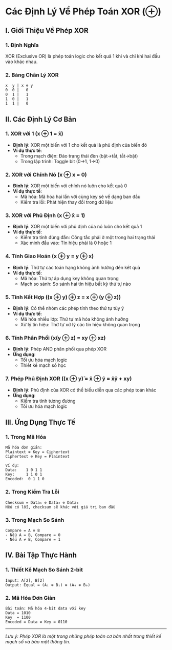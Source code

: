 # Các Định Lý Về Phép Toán XOR (⊕)

## I. Giới Thiệu Về Phép XOR

### 1. Định Nghĩa
XOR (Exclusive OR) là phép toán logic cho kết quả 1 khi và chỉ khi hai đầu vào khác nhau.

### 2. Bảng Chân Lý XOR
```
x  y | x ⊕ y
0  0 |   0
0  1 |   1
1  0 |   1
1  1 |   0
```

## II. Các Định Lý Cơ Bản

### 1. XOR với 1 (x ⊕ 1 = x̄)
- **Định lý**: XOR một biến với 1 cho kết quả là phủ định của biến đó
- **Ví dụ thực tế**: 
  + Trong mạch điện: Đảo trạng thái đèn (bật→tắt, tắt→bật)
  + Trong lập trình: Toggle bit (0→1, 1→0)

### 2. XOR với Chính Nó (x ⊕ x = 0)
- **Định lý**: XOR một biến với chính nó luôn cho kết quả 0
- **Ví dụ thực tế**:
  + Mã hóa: Mã hóa hai lần với cùng key sẽ về dạng ban đầu
  + Kiểm tra lỗi: Phát hiện thay đổi trong dữ liệu

### 3. XOR với Phủ Định (x ⊕ x̄ = 1)
- **Định lý**: XOR một biến với phủ định của nó luôn cho kết quả 1
- **Ví dụ thực tế**:
  + Kiểm tra tính đúng đắn: Công tắc phải ở một trong hai trạng thái
  + Xác minh đầu vào: Tín hiệu phải là 0 hoặc 1

### 4. Tính Giao Hoán (x ⊕ y = y ⊕ x)
- **Định lý**: Thứ tự các toán hạng không ảnh hưởng đến kết quả
- **Ví dụ thực tế**:
  + Mã hóa: Thứ tự áp dụng key không quan trọng
  + Mạch so sánh: So sánh hai tín hiệu bất kỳ thứ tự nào

### 5. Tính Kết Hợp ((x ⊕ y) ⊕ z = x ⊕ (y ⊕ z))
- **Định lý**: Có thể nhóm các phép tính theo thứ tự tùy ý
- **Ví dụ thực tế**:
  + Mã hóa nhiều lớp: Thứ tự mã hóa không ảnh hưởng
  + Xử lý tín hiệu: Thứ tự xử lý các tín hiệu không quan trọng

### 6. Tính Phân Phối (x(y ⊕ z) = xy ⊕ xz)
- **Định lý**: Phép AND phân phối qua phép XOR
- **Ứng dụng**: 
  + Tối ưu hóa mạch logic
  + Thiết kế mạch số học

### 7. Phép Phủ Định XOR ((x ⊕ y)̄ = x̄ ⊕ ȳ = x̄ȳ + xy)
- **Định lý**: Phủ định của XOR có thể biểu diễn qua các phép toán khác
- **Ứng dụng**:
  + Kiểm tra tính tương đương
  + Tối ưu hóa mạch logic

## III. Ứng Dụng Thực Tế

### 1. Trong Mã Hóa
```
Mã hóa đơn giản:
Plaintext ⊕ Key = Ciphertext
Ciphertext ⊕ Key = Plaintext

Ví dụ:
Data:    1 0 1 1
Key:     1 1 0 1
Encoded:  0 1 1 0
```

### 2. Trong Kiểm Tra Lỗi
```
Checksum = Data₁ ⊕ Data₂ ⊕ Data₃
Nếu có lỗi, checksum sẽ khác với giá trị ban đầu
```

### 3. Trong Mạch So Sánh
```
Compare = A ⊕ B
- Nếu A = B, Compare = 0
- Nếu A ≠ B, Compare = 1
```

## IV. Bài Tập Thực Hành

### 1. Thiết Kế Mạch So Sánh 2-bit
```
Input: A[2], B[2]
Output: Equal = (A₁ ⊕ B₁) ⊕ (A₀ ⊕ B₀)
```

### 2. Mã Hóa Đơn Giản
```
Bài toán: Mã hóa 4-bit data với key
Data = 1010
Key  = 1100
Encoded = Data ⊕ Key = 0110
```

---
*Lưu ý: Phép XOR là một trong những phép toán cơ bản nhất trong thiết kế mạch số và bảo mật thông tin.*